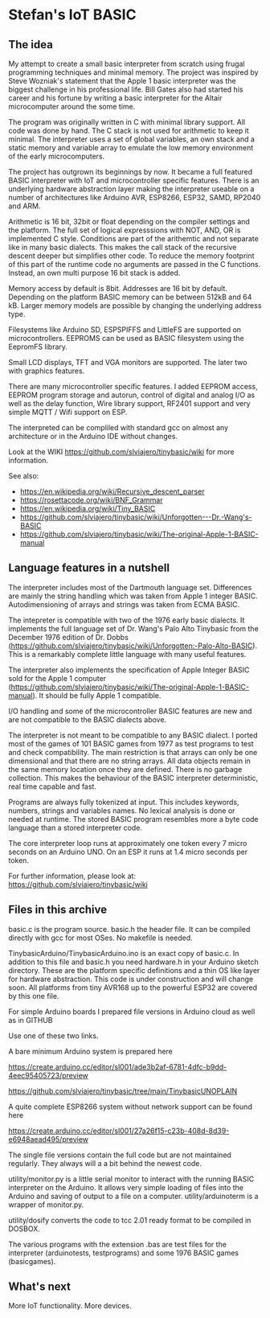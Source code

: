 # Stefan's IoT BASIC

## The idea

My attempt to create a small basic interpreter from scratch using frugal programming techniques and minimal memory. The project was inspired by Steve Wozniak's statement that the Apple 1 basic interpreter was the biggest challenge in his professional life. Bill Gates also had started his career and his fortune by writing a basic interpreter for the Altair microcomputer around the some time.

The program was originally written in C with minimal library support. All code was done by hand. The C stack is not used for arithmetic to keep it minimal. The interpreter uses a set of global variables, an own stack and a static memory and variable array to emulate the low memory environment of the early microcomputers. 

The project has outgrown its beginnings by now. It became a full featured BASIC interpreter with IoT and microcontroller specific features. There is an underlying hardware abstraction layer making the interpreter
useable on a number of architectures like Arduino AVR, ESP8266, ESP32, SAMD, RP2040 and ARM. 

Arithmetic is 16 bit, 32bit or float depending on the compiler settings and the platform. The full set of logical expresssions with NOT, AND, OR is implemented C style. Conditions are part of the arithemtic and not separate like in many basic dialects. This makes the call stack of the recursive descent deeper but simplifies other code. To reduce the memory footprint of this part of the runtime code no arguments are passed in the C functions. Instead, an own multi purpose 16 bit stack is added. 

Memory access by default is 8bit. Addresses are 16 bit by default. Depending on the platform BASIC memory can be between 512kB and 64 kB. Larger memory models are possible by changing the underlying address type.

Filesystems like Arduino SD, ESPSPIFFS and LittleFS are supported on microcontrollers. EEPROMS can be used
as BASIC filesystem using the EepromFS library.

Small LCD displays, TFT and VGA monitors are supported. The later two with graphics features. 

There are many microcontroller specific features. I added EEPROM access, EEPROM program storage and autorun, control of digital and analog I/O as well as the delay function, Wire library support, RF2401 support and very simple MQTT / Wifi support on ESP.

The interpreted can be compliled with standard gcc on almost any architecture or in the Arduino IDE without changes. 

Look at the WIKI https://github.com/slviajero/tinybasic/wiki for more information.

See also:
- https://en.wikipedia.org/wiki/Recursive_descent_parser
- https://rosettacode.org/wiki/BNF_Grammar
- https://en.wikipedia.org/wiki/Tiny_BASIC
- https://github.com/slviajero/tinybasic/wiki/Unforgotten---Dr.-Wang's-BASIC
- https://github.com/slviajero/tinybasic/wiki/The-original-Apple-1-BASIC-manual

## Language features in a nutshell 

The interpreter includes most of the Dartmouth language set. Differences are mainly the string handling which was taken from Apple 1 integer BASIC. Autodimensioning of arrays and strings was taken from ECMA BASIC.

The intepreter is compatible with two of the 1976 early basic dialects. It implements the full language set of Dr. Wang's Palo Alto Tinybasic from the December 1976 edition of Dr. Dobbs (https://github.com/slviajero/tinybasic/wiki/Unforgotten:-Palo-Alto-BASIC). This is a remarkably complete little language with many useful features. 

The interpreter also implements the specification of Apple Integer BASIC sold for the Apple 1 computer (https://github.com/slviajero/tinybasic/wiki/The-original-Apple-1-BASIC-manual). It should be fully Apple 1 compatible.

I/O handling and some of the microcontroller BASIC features are new and are not compatible to the BASIC dialects above.

The interpreter is not meant to be compatible to any BASIC dialect. I ported most of the games of 101 BASIC games from 1977 as test programs to test and check compatibility. The main restriction is that arrays can only be one dimensional and that there are no string arrays. All data objects remain in the same memory location once they are defined. There is no garbage collection. This makes the behaviour of the BASIC interpreter deterministic, real time capable and fast. 

Programs are always fully tokenized at input. This includes keywords, numbers, strings and variables names. No lexical analysis is done or needed at runtime. The stored BASIC program resembles more a byte code language than a stored interpreter code. 

The core interpreter loop runs at approximately one token every 7 micro seconds on an Arduino UNO. On an ESP it runs at 1.4 micro seconds per token. 

For further information, please look at: https://github.com/slviajero/tinybasic/wiki

## Files in this archive 

basic.c is the program source. basic.h the header file. It can be compiled directly with gcc for most OSes. No makefile is needed.

TinybasicArduino/TinybasicArduino.ino is an exact copy of basic.c. In addition to this file and basic.h you need hardware.h in your Arduino sketch directory. These are the platform specific definitions and a thin OS like layer for hardware abstraction. This code is under construction and will change soon. All platforms from tiny AVR168 up to the powerful ESP32 are covered by this one file. 

For simple Arduino boards I prepared file versions in Arduino cloud as well as in GITHUB

Use one of these two links.

A bare minimum Arduino system is prepared here

https://create.arduino.cc/editor/sl001/ade3b2af-6781-4dfc-b9dd-4eec95405723/preview

https://github.com/slviajero/tinybasic/tree/main/TinybasicUNOPLAIN

A quite complete ESP8266 system without network support can be found here

https://create.arduino.cc/editor/sl001/27a26f15-c23b-408d-8d39-e6948aead495/preview


The single file versions contain the full code but are not maintained regularly. They always will a a bit behind the newest code.

utility/monitor.py is a little serial monitor to interact with the running BASIC interpreter on the Arduino. It allows very simple loading of files into the Arduino and saving of output to a file on a computer. utility/arduinoterm is a wrapper of monitor.py.

utility/dosify converts the code to tcc 2.01 ready format to be compiled in DOSBOX.

The various programs with the extension .bas are test files for the interpreter (arduinotests, testprograms) and some 1976 BASIC games (basicgames).

## What's next

More IoT functionality. More devices.

